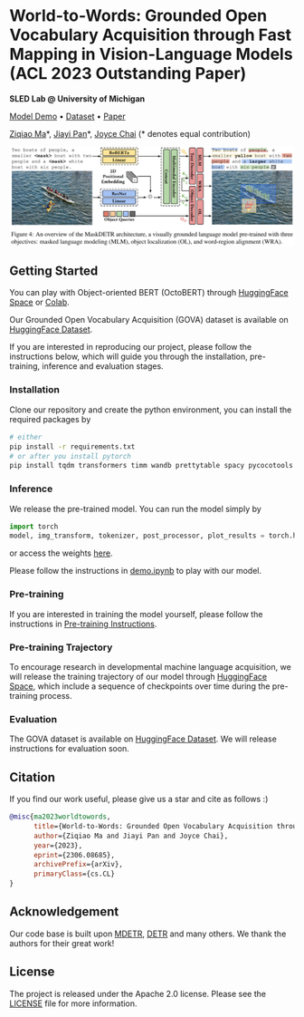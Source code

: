 # World-to-Words: Grounded Open Vocabulary Acquisition through Fast Mapping in Vision-Language Models (ACL 2023 Outstanding Paper)

**SLED Lab @ University of Michigan**

[Model Demo](https://huggingface.co/spaces/sled-umich/OctoBERT-flickr-demo) • [Dataset](https://huggingface.co/datasets/sled-umich/GOVA-flickr) • [Paper](https://arxiv.org/abs/2306.08685)

[Ziqiao Ma](https://mars-tin.github.io/)\*, [Jiayi Pan](https://www.jiayipan.me/)\*, [Joyce Chai](https://web.eecs.umich.edu/~chaijy/) (\* denotes equal contribution)

![Model](docs/images/model.png)

## Getting Started

You can play with Object-oriented BERT (OctoBERT) through [HuggingFace Space](https://huggingface.co/spaces/sled-umich/OctoBERT) or [Colab](https://colab.research.google.com/drive/1kF-sKoTeXYrNY5bqKGGVcbzqCzOKOjGw#scrollTo=0HxfK6WKe_2P).


Our Grounded Open Vocabulary Acquisition (GOVA) dataset is available on [HuggingFace Dataset](https://huggingface.co/datasets/zma/refcloze).

If you are interested in reproducing our project, please follow the instructions below, which will guide you through the installation, pre-training, inference and evaluation stages.

### Installation

Clone our repository and create the python environment, you can install the required packages by 

```bash
# either
pip install -r requirements.txt
# or after you install pytorch
pip install tqdm transformers timm wandb prettytable spacy pycocotools einops scipy
```

### Inference

We release the pre-trained model. You can run the model simply by

```python
import torch
model, img_transform, tokenizer, post_processor, plot_results = torch.hub.load('sled-group/world-to-words', 'flickr_base_model')
```
or access the weights [here](https://huggingface.co/sled-umich/OctoBERT/blob/main/plain_model.pth).

Please follow the instructions in [demo.ipynb](demo.ipynb) to play with our model.

### Pre-training
If you are interested in training the model yourself, please follow the instructions in [Pre-training Instructions](scripts/pretrain/README.md).


### Pre-training Trajectory

To encourage research in developmental machine language acquisition, we will release the training trajectory of our model through [HuggingFace Space](https://huggingface.co/spaces/sled-umich/OctoBERT-Trajectories), which include a sequence of checkpoints over time during the pre-training process. 

### Evaluation

The GOVA dataset is available on [HuggingFace Dataset](https://huggingface.co/datasets/sled-umich/GOVA-flickr). We will release instructions for evaluation soon.

## Citation

If you find our work useful, please give us a star and cite as follows :)

```bibtex
@misc{ma2023worldtowords,
      title={World-to-Words: Grounded Open Vocabulary Acquisition through Fast Mapping in Vision-Language Models}, 
      author={Ziqiao Ma and Jiayi Pan and Joyce Chai},
      year={2023},
      eprint={2306.08685},
      archivePrefix={arXiv},
      primaryClass={cs.CL}
}
```

## Acknowledgement

Our code base is built upon [MDETR](https://github.com/ashkamath/mdetr), [DETR](https://github.com/facebookresearch/detr) and many others. We thank the authors for their great work!

## License

The project is released under the Apache 2.0 license. Please see the [LICENSE](LICENSE) file for more information.
